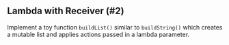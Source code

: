## Lambda with Receiver (#2)

Implement a toy function `buildList()` similar to `buildString()` which creates
a mutable list and applies actions passed in a lambda parameter.